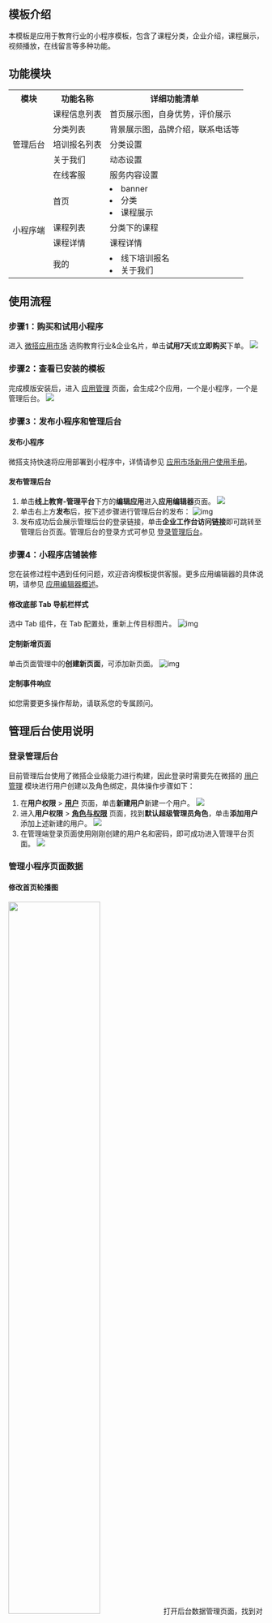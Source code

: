 ## 模板介绍

本模板是应用于教育行业的小程序模板，包含了课程分类，企业介绍，课程展示，视频播放，在线留言等多种功能。

## 功能模块
<table>
   <tr>
      <th>模块</th>
			<th>功能名称</th>
			<th>详细功能清单</th>
   </tr>
   <tr>
      <td rowspan="5">管理后台</td>
		 <td>课程信息列表</td>
      <td>首页展示图，自身优势，评价展示</td>  
   </tr>
	 <tr>
      <td>分类列表</td>
      <td>背景展示图，品牌介绍，联系电话等</td>
   </tr>	 	
	 <tr>
      <td>培训报名列表</td>
      <td>分类设置</td>
   </tr>
	 	 <tr>
      <td>关于我们</td>
      <td>动态设置</td>
   </tr>	 	
	 	 <tr>
      <td>在线客服</td>
      <td>服务内容设置</td>
   </tr>	 		 	
   <tr>
      <td rowspan="4">小程序端</td>
		 <td>首页</td>
      <td><li>banner</li><li>分类</li><li>课程展示</li></td>  
   </tr>
	 <tr>
      <td>课程列表</td>
      <td>分类下的课程</td>
   </tr>	 
	 <tr>
      <td>课程详情</td>
      <td>课程详情</td>
   </tr>	
	 <tr>
      <td>我的</td>
      <td><li> 线下培训报名</li><li> 关于我们</li></td>
   </tr>	 	 
</table>



## 使用流程
### 步骤1：购买和试用小程序

进入 [微搭应用市场](https://weda.cloud.tencent.com/) 选购教育行业&企业名片，单击**试用7天**或**立即购买**下单。
![](https://qcloudimg.tencent-cloud.cn/raw/0791e9561e65f25b8a4dc247be0c3a75.png)  

### 步骤2：查看已安装的模板

完成模版安装后，进入 [应用管理](https://console.cloud.tencent.com/lowcode/app/owner) 页面，会生成2个应用，一个是小程序，一个是管理后台。
![](https://qcloudimg.tencent-cloud.cn/raw/179e44ea9a8808ec263338c839bc94fe.png)

### 步骤3：发布小程序和管理后台

#### 发布小程序

微搭支持快速将应用部署到小程序中，详情请参见 [应用市场新用户使用手册](https://cloud.tencent.com/document/product/1301/62015)。

#### 发布管理后台

1. 单击**线上教育-管理平台**下方的**编辑应用**进入**应用编辑器**页面。
![](https://qcloudimg.tencent-cloud.cn/raw/c04be30a0a441fd5b86286b0763d33bd.png)
2. 单击右上方**发布**后，按下述步骤进行管理后台的发布：
![img](https://qcloudimg.tencent-cloud.cn/raw/9835b071fd607c3a11e5180cc7e644f0.png)        
3. 发布成功后会展示管理后台的登录链接，单击**企业工作台访问链接**即可跳转至管理后台页面。管理后台的登录方式可参见 [登录管理后台](#login)。

### 步骤4：小程序店铺装修

您在装修过程中遇到任何问题，欢迎咨询模板提供客服。更多应用编辑器的具体说明，请参见 [应用编辑器概述](https://cloud.tencent.com/document/product/1301/53204)。


#### 修改底部 Tab 导航栏样式

选中 Tab 组件，在 Tab 配置处，重新上传目标图片。
![img](https://qcloudimg.tencent-cloud.cn/raw/d28937158d67e9b19e4a10158ea98ee2.png)        



#### 定制新增页面

单击页面管理中的**创建新页面**，可添加新页面。
![img](https://qcloudimg.tencent-cloud.cn/raw/e4138af142557889b584fa3d7d3fe25d.png)        



#### 定制事件响应

如您需要更多操作帮助，请联系您的专属顾问。


## 管理后台使用说明

[](id:login)
### 登录管理后台

目前管理后台使用了微搭企业级能力进行构建，因此登录时需要先在微搭的 [用户管理](https://console.cloud.tencent.com/lowcode/permission/user) 模块进行用户创建以及角色绑定，具体操作步骤如下：

1. 在**用户权限** > [**用户**](https://console.cloud.tencent.com/lowcode/permission/user) 页面，单击**新建用户**新建一个用户。
![](https://qcloudimg.tencent-cloud.cn/raw/552c1f5901c187039ed38239361dabc5.png)  
2. 进入**用户权限** > [**角色与权限**](https://console.cloud.tencent.com/lowcode/permission/role) 页面，找到**默认超级管理员角色**，单击**添加用户**添加上述新建的用户。
![](https://qcloudimg.tencent-cloud.cn/raw/2caf8d6c2eed45c9535eb384a150037c.png)       
3. 在管理端登录页面使用刚刚创建的用户名和密码，即可成功进入管理平台页面。
![](https://qcloudimg.tencent-cloud.cn/raw/f1a1e97a4fb49bcb58d40abeef0fa269.png)



### 管理小程序页面数据


#### 修改首页轮播图
<img src = "https://qcloudimg.tencent-cloud.cn/raw/9565448e1a20437af40222d3e3ecc51b.png" style="width: 60%"> 
打开后台数据管理页面，找到对应的页面。
![img](https://qcloudimg.tencent-cloud.cn/raw/7fa77127c999e9b00ec44c217d29c8d1.png)        
可进行数据添加或修改操作。
![img](https://qcloudimg.tencent-cloud.cn/raw/1e82a52487332a231c8e34fd606eb2e6.png)        

#### 设置分类
<img src = "https://qcloudimg.tencent-cloud.cn/raw/db0c179404b22540877f1d630406d316.png" style="width: 60%"> 
打开后台数据管理页面，找到对应的页面，添加或修改数据。
![img](https://qcloudimg.tencent-cloud.cn/raw/fa4b1bd71dbb01e7d75bb935c7d88542.png)        


#### 设置关于我们页面
<img src = "https://qcloudimg.tencent-cloud.cn/raw/f7aaa25ba5ee9e552c93e2fa5f957653.png" style="width: 60%"> 
在后台数据管理页面中，添加或修改里面的内容。
![](https://qcloudimg.tencent-cloud.cn/raw/bf40de546329b36303d43d36b0c78ee1.png)

#### 管理课程
<img src = "https://qcloudimg.tencent-cloud.cn/raw/9f20126313933a2a1eec595227e64519.png" style="width: 60%"> 
在后台数据管理页面中，添加或修改里面的内容。
![img](https://qcloudimg.tencent-cloud.cn/raw/f72e0ad88c5747efd3d48661ac0b83db.png)        

#### 查看报名信息
<img src = "https://qcloudimg.tencent-cloud.cn/raw/7eed9a99b6e0da25581af9adcb7441d4.png" style="width: 60%"> 
用户在微信小程序页面提交的报名信息，在后台数据管理页面中，找到对应的页面，可查看内容。
![](https://qcloudimg.tencent-cloud.cn/raw/561b7a94f606569ea225f711387a7ead.png)    
